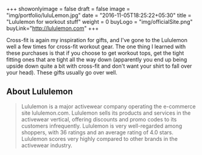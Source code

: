 +++
showonlyimage = false
draft = false
image = "img/portfolio/luluLemon.jpg"
date = "2016-11-05T18:25:22+05:30"
title = "Lululemon for workout stuff"
weight = 0
buyLogo = "img/officialSite.png"
buyLink="http://lululemon.com"
+++

Cross-fit is again my inspiration for gifts, and I've gone to the Lululemon well a few times for cross-fit workout gear. The one thing I learned with these purchases is that if you choose to get workout tops, get the tight fitting ones that are tight all the way down (apparently you end up being upside down quite a bit with cross-fit and don't want your shirt to fall over your head). These gifts usually go over well.
<!--more-->


## About Lululemon

> Lululemon is a major activewear company operating the e-commerce site lululemon.com. Lululemon sells its products and services in the activewear vertical, offering discounts and promo codes to its customers infrequently. Lululemon is very well-regarded among shoppers, with 36 ratings and an average rating of 4.0 stars. Lululemon scores very highly compared to other brands in the activewear industry.
